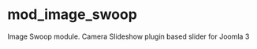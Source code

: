 mod_image_swoop
===============

Image Swoop module. Camera Slideshow plugin based slider for Joomla 3
